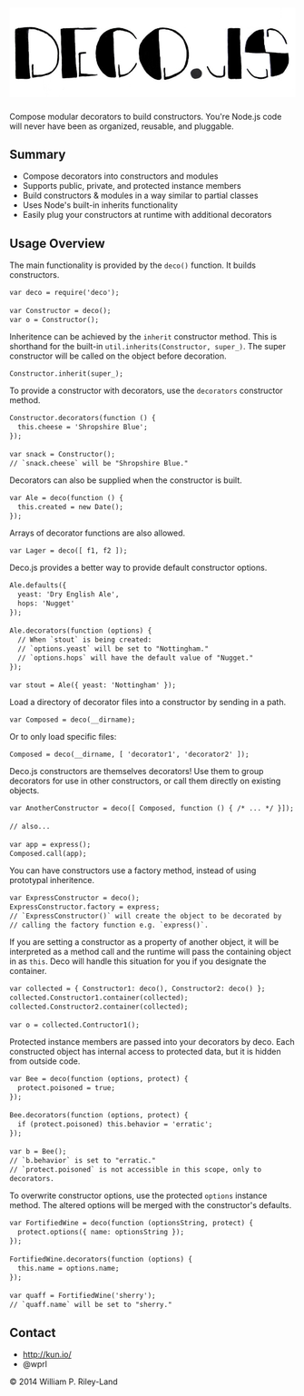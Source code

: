 ![deco.js](./deco.jpeg "deco.js")
=======
Compose modular decorators to build constructors.  You're Node.js code will never have been as organized, reusable, and pluggable.

Summary
-------

 * Compose decorators into constructors and modules
 * Supports public, private, and protected instance members
 * Build constructors & modules in a way similar to partial classes
 * Uses Node's built-in inherits functionality
 * Easily plug your constructors at runtime with additional decorators

Usage Overview
--------------

The main functionality is provided by the `deco()` function.  It builds constructors.

    var deco = require('deco');

    var Constructor = deco();
    var o = Constructor();

Inheritence can be achieved by the `inherit` constructor method.  This is shorthand for the built-in `util.inherits(Constructor, super_)`.  The super constructor will be called on the object before decoration.

    Constructor.inherit(super_);

To provide a constructor with decorators, use the `decorators` constructor method.

    Constructor.decorators(function () {
      this.cheese = 'Shropshire Blue';
    });

    var snack = Constructor();
    // `snack.cheese` will be "Shropshire Blue."

Decorators can also be supplied when the constructor is built.

    var Ale = deco(function () {
      this.created = new Date();
    });

Arrays of decorator functions are also allowed.

    var Lager = deco([ f1, f2 ]);

Deco.js provides a better way to provide default constructor options.

    Ale.defaults({
      yeast: 'Dry English Ale',
      hops: 'Nugget'
    });

    Ale.decorators(function (options) {
      // When `stout` is being created:
      // `options.yeast` will be set to "Nottingham."
      // `options.hops` will have the default value of "Nugget."
    });

    var stout = Ale({ yeast: 'Nottingham' });


Load a directory of decorator files into a constructor by sending in a path.

    var Composed = deco(__dirname);

Or to only load specific files:

    Composed = deco(__dirname, [ 'decorator1', 'decorator2' ]);

Deco.js constructors are themselves decorators!  Use them to group decorators for use in other constructors, or call them directly on existing objects.

    var AnotherConstructor = deco([ Composed, function () { /* ... */ }]);

    // also...

    var app = express();
    Composed.call(app);

You can have constructors use a factory method, instead of using prototypal inheritence.

    var ExpressConstructor = deco();
    ExpressConstructor.factory = express;
    // `ExpressConstructor()` will create the object to be decorated by
    // calling the factory function e.g. `express()`.

If you are setting a constructor as a property of another object, it will be interpreted as a method call and the runtime will pass the containing object in as `this`.  Deco will handle this situation for you if you designate the container.

    var collected = { Constructor1: deco(), Constructor2: deco() };
    collected.Constructor1.container(collected);
    collected.Constructor2.container(collected);

    var o = collected.Contructor1();

Protected instance members are passed into your decorators by deco.  Each constructed object has internal access to protected data, but it is hidden from outside code.

    var Bee = deco(function (options, protect) {
      protect.poisoned = true;
    });

    Bee.decorators(function (options, protect) {
      if (protect.poisoned) this.behavior = 'erratic';
    });
    
    var b = Bee();
    // `b.behavior` is set to "erratic."
    // `protect.poisoned` is not accessible in this scope, only to decorators.

To overwrite constructor options, use the protected `options` instance method.  The altered options will be merged with the constructor's defaults.

    var FortifiedWine = deco(function (optionsString, protect) {
      protect.options({ name: optionsString });
    });

    FortifiedWine.decorators(function (options) {
      this.name = options.name;
    });

    var quaff = FortifiedWine('sherry');
    // `quaff.name` will be set to "sherry."

Contact
-------

 * http://kun.io/
 * @wprl

&copy; 2014 William P. Riley-Land
